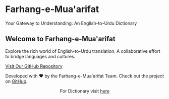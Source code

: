 # Farhang-e-Mua'arifat 

<body>
    <p>Your Gateway to Understanding: An English-to-Urdu Dictionary</p>

  <main>
    <h2>Welcome to Farhang-e-Mua'arifat</h2>
    <p>
      Explore the rich world of English-to-Urdu translation. 
      A collaborative effort to bridge languages and cultures.
    </p>
    <a href="https://github.com/your-username/Farhang-e-Mua-arifat" class="cta-button">
      Visit Our GitHub Repository
    </a>
  </main>
  <footer>
    <p>
      Developed with ❤️ by the Farhang-e-Mua'arifat Team. 
      Check out the project on <a href="https://github.com/your-username/Farhang-e-Mua-arifat">GitHub</a>.
    </p>

      
<p align="center">For Dictionary visit <a href="https://novicewriter2003.github.io/Farhang-e-Mua-arifat-experimental-/CoPilot.html">here</a></p>
  </footer>
</body>
